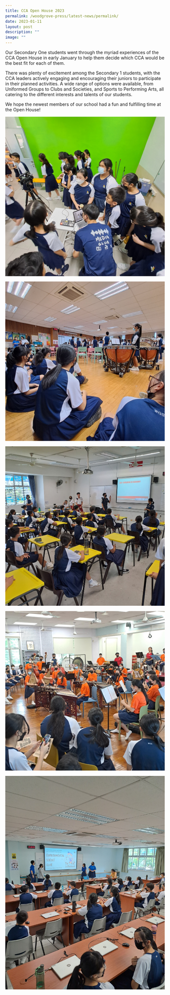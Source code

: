 ```yaml
---
title: CCA Open House 2023
permalink: /woodgrove-press/latest-news/permalink/
date: 2023-01-11
layout: post
description: ""
image: ""
---
```

Our Secondary One students went through the myriad experiences of the CCA Open House in early January to help them decide which CCA would be the best fit for each of them.
  
There was plenty of excitement among the Secondary 1 students, with the CCA leaders actively engaging and encouraging their juniors to participate in their planned activities. A wide range of options were available, from Uniformed Groups to Clubs and Societies, and Sports to Performing Arts, all catering to the different interests and talents of our students.
  
We hope the newest members of our school had a fun and fulfilling time at the Open House!

![](/images/Latest%20News/CCA%20Open%20House%202023/20230112_154954-min.jpg)

![](/images/Latest%20News/CCA%20Open%20House%202023/20230112_155551-min.jpg)

![](/images/Latest%20News/CCA%20Open%20House%202023/20230112_163031-min.jpg)

![](/images/Latest%20News/CCA%20Open%20House%202023/20230112_162147%20(1)-min.jpg)

![](/images/Latest%20News/CCA%20Open%20House%202023/20230112_153801-min.jpg)